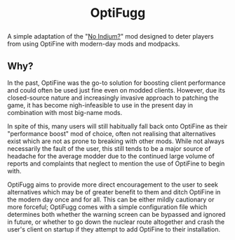 <h1 align="center">
<p>OptiFugg</p>
</h1>

A simple adaptation of the "[No Indium?](https://github.com/Luligabi1/NoIndium)" mod designed to deter players from using OptiFine with modern-day mods and modpacks.

## Why?

In the past, OptiFine was the go-to solution for boosting client performance and could often be used just fine even on modded clients. However, due its closed-source nature and increasingly invasive approach to patching the game, it has become nigh-infeasible to use in the present day in combination with most big-name mods.

In spite of this, many users will still habitually fall back onto OptiFine as their "performance boost" mod of choice, often not realising that alternatives exist which are not as prone to breaking with other mods. While not always necessarily the fault of the user, this still tends to be a major source of headache for the average modder due to the continued large volume of reports and complaints that neglect to mention the use of OptiFine to begin with.

OptiFugg aims to provide more direct encouragement to the user to seek alternatives which may be of greater benefit to them and ditch OptiFine in the modern day once and for all. This can be either mildly cautionary or more forceful; OptiFugg comes with a simple configuration file which determines both whether the warning screen can be bypassed and ignored in future, or whether to go down the nuclear route altogether and crash the user's client on startup if they attempt to add OptiFine to their installation.